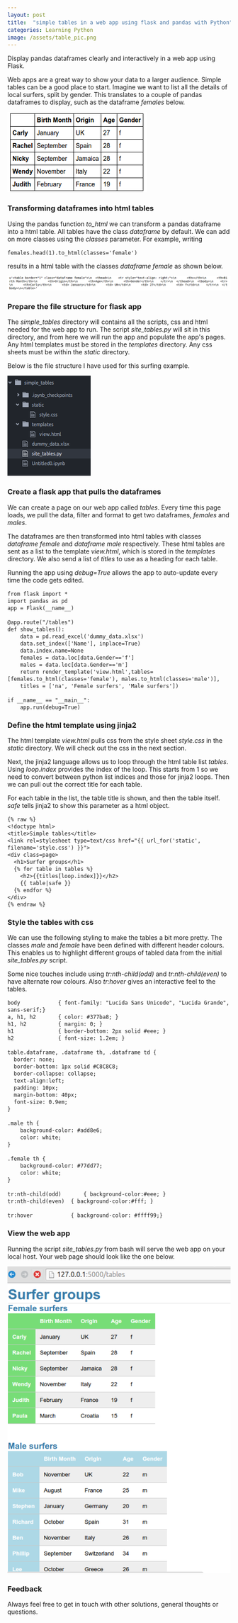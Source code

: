 ```yaml
---
layout: post
title:  "simple tables in a web app using flask and pandas with Python"
categories: Learning Python
image: /assets/table_pic.png
---
```


Display pandas dataframes clearly and interactively in a web app using Flask.
<!--more-->


Web apps are a great way to show your data to a larger audience.  Simple tables can be a good place to start.  Imagine we want to list all the details of local surfers, split by gender.  This translates to a couple of pandas dataframes to display, such as the dataframe *females* below.

![simple dataframe example](/assets/simple_table_df.png)

### Transforming dataframes into html tables
Using the pandas function *to_html* we can transform a pandas dataframe into a html table.  All tables have the class *dataframe* by default.  We can add on more classes using the *classes* parameter.  For example, writing

	females.head(1).to_html(classes='female')

results in a html table with the classes *dataframe female* as shown below.

![html table from pandas](/assets/html_table.png)

### Prepare the file structure for flask app
The *simple_tables* directory will contains all the scripts, css and html needed for the web app to run.  The script *site_tables.py* will sit in this directory, and from here we will run the app and populate the app's pages.  Any html templates must be stored in the *templates* directory.  Any css sheets must be within the *static* directory.

Below is the file structure I have used for this surfing example.

![file structure for flask](/assets/flask_file_structure.png)

### Create a flask app that pulls the dataframes
We can create a page on our web app called *tables*.  Every time this page loads, we pull the data, filter and format to get two dataframes, *females* and *males*.  

The dataframes are then transformed into html tables with classes *dataframe female* and *dataframe male* respectively.  These html tables are sent as a list to the template *view.html*, which is stored in the *templates* directory.  We also send a list of *titles* to use as a heading for each table.

Running the app using *debug=True* allows the app to auto-update every time the code gets edited.

	from flask import *
	import pandas as pd
	app = Flask(__name__)

	@app.route("/tables")
	def show_tables():
	    data = pd.read_excel('dummy_data.xlsx')
	    data.set_index(['Name'], inplace=True)
	    data.index.name=None
	    females = data.loc[data.Gender=='f']
	    males = data.loc[data.Gender=='m']
	    return render_template('view.html',tables=[females.to_html(classes='female'), males.to_html(classes='male')],
	    titles = ['na', 'Female surfers', 'Male surfers'])

	if __name__ == "__main__":
	    app.run(debug=True)

### Define the html template using jinja2
The html template *view.html* pulls css from the style sheet *style.css* in the *static* directory.  We will check out the css in the next section.

Next, the jinja2 language allows us to loop through the html table list *tables*.  Using *loop.index* provides the index of the loop.  This starts from 1 so we need to convert between python list indices and those for jinja2 loops.  Then we can pull out the correct title for each table.  

For each table in the list, the table title is shown, and then the table itself.  *safe* tells jinja2 to show this parameter as a html object.

	{% raw %}
	<!doctype html>
	<title>Simple tables</title>
	<link rel=stylesheet type=text/css href="{{ url_for('static', filename='style.css') }}">
	<div class=page>
	  <h1>Surfer groups</h1>
	  {% for table in tables %}
	    <h2>{{titles[loop.index]}}</h2>
	    {{ table|safe }}
	  {% endfor %}
	</div>
	{% endraw %}

### Style the tables with css
We can use the following styling to make the tables a bit more pretty.  The classes *male* and *female* have been defined with different header colours.  This enables us to highlight different groups of tabled data from the initial *site_tables.py* script.

Some nice touches include using *tr:nth-child(odd)* and *tr:nth-child(even)* to have alternate row colours.  Also *tr:hover* gives an interactive feel to the tables.

	body            { font-family: "Lucida Sans Unicode", "Lucida Grande", sans-serif;}
	a, h1, h2       { color: #377ba8; }
	h1, h2          { margin: 0; }
	h1              { border-bottom: 2px solid #eee; }
	h2              { font-size: 1.2em; }

	table.dataframe, .dataframe th, .dataframe td {
	  border: none;
	  border-bottom: 1px solid #C8C8C8;
	  border-collapse: collapse;
	  text-align:left;
	  padding: 10px;
	  margin-bottom: 40px;
	  font-size: 0.9em;
	}

	.male th {
	    background-color: #add8e6;
	    color: white;
	}

	.female th {
	    background-color: #77dd77;
	    color: white;
	}

	tr:nth-child(odd)		{ background-color:#eee; }
	tr:nth-child(even)	{ background-color:#fff; }

	tr:hover            { background-color: #ffff99;}

### View the web app
Running the script *site_tables.py* from bash will serve the web app on your local host.  Your web page should look like the one below.

![simple tables flask web app](/assets/tables_in_flask_app.png)


### Feedback
Always feel free to get in touch with other solutions, general thoughts or questions.
